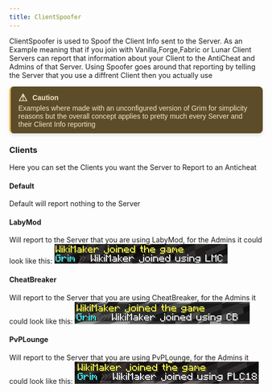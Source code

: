 ```yaml
---
title: ClientSpoofer
---
```

ClientSpoofer is used to Spoof the Client Info sent to the Server. As an Example meaning that if you join with Vanilla,Forge,Fabric or Lunar Client Servers can report that information about your Client to the AntiCheat and Admins of that Server. Using Spoofer goes around that reporting by telling the Server that you use a diffrent Client then you actually use

<div style="border-left: 3px solid #EEBD53; background-color: #5C4C29; padding: 10px 15px; color: #F4E6C5; font-family: Arial, sans-serif; font-size: 14px; max-width: 600px; border-radius: 8px; box-shadow: 0px 4px 6px rgba(0, 0, 0, 0.1);">
  <div style="display: flex; align-items: center; font-weight: bold; margin-bottom: 1px;">
    <span style="font-size: 20px; margin-right: 10px;">&#9888;</span>
    <span>Caution</span>
  </div>
  <div>
    Examples where made with an unconfigured version of Grim for simplicity reasons but the overall concept applies to pretty much every Server and their Client Info reporting
  </div>
</div>

### Clients
Here you can set the Clients you want the Server to Report to an Anticheat

#### Default
Default will report nothing to the Server

#### LabyMod
Will report to the Server that you are using LabyMod, for the Admins it could look like this: ![alt text](LabyMod.png)

#### CheatBreaker
Will report to the Server that you are using CheatBreaker, for the Admins it could look like this: ![alt text](CheatBreaker.png)

#### PvPLounge
Will report to the Server that you are using PvPLounge, for the Admins it could look like this: ![alt text](PvPLounge.png)